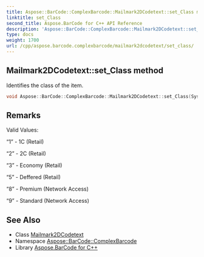 ```yaml
---
title: Aspose::BarCode::ComplexBarcode::Mailmark2DCodetext::set_Class method
linktitle: set_Class
second_title: Aspose.BarCode for C++ API Reference
description: 'Aspose::BarCode::ComplexBarcode::Mailmark2DCodetext::set_Class method. Identifies the class of the item in C++.'
type: docs
weight: 1700
url: /cpp/aspose.barcode.complexbarcode/mailmark2dcodetext/set_class/
---
```

## Mailmark2DCodetext::set_Class method


Identifies the class of the item.

```cpp
void Aspose::BarCode::ComplexBarcode::Mailmark2DCodetext::set_Class(System::String value)
```

## Remarks


Valid Values:

“1” - 1C (Retail)

“2” - 2C (Retail)

“3” - Economy (Retail)

“5” - Deffered (Retail)

“8” - Premium (Network Access)

“9” - Standard (Network Access)
## See Also

* Class [Mailmark2DCodetext](../)
* Namespace [Aspose::BarCode::ComplexBarcode](../../)
* Library [Aspose.BarCode for C++](../../../)
